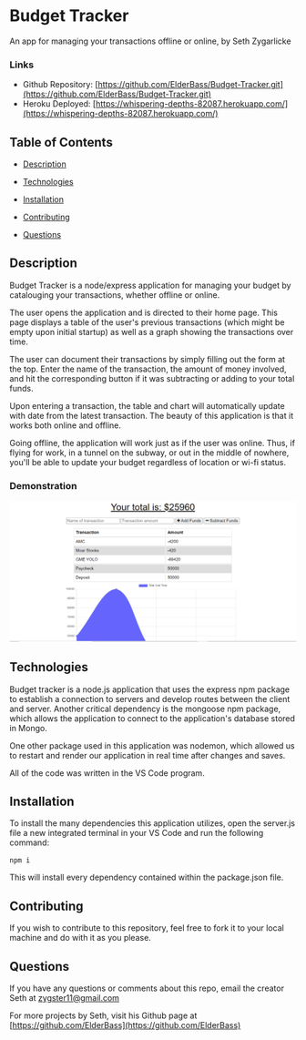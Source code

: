 # Budget Tracker

An app for managing your transactions offline or online, by Seth Zygarlicke

### Links

* Github Repository: [https://github.com/ElderBass/Budget-Tracker.git](https://github.com/ElderBass/Budget-Tracker.git)
* Heroku Deployed: [https://whispering-depths-82087.herokuapp.com/](https://whispering-depths-82087.herokuapp.com/)

## Table of Contents


* [Description](#description)

* [Technologies](#technologies)
    
* [Installation](#installation)
    
* [Contributing](#contributing)
    
* [Questions](#questions)

## Description

Budget Tracker is a node/express application for managing your budget by catalouging your transactions, whether offline or online. 

The user opens the application and is directed to their home page. This page displays a table of the user's previous transactions (which might be empty upon initial startup) as well as a graph showing the transactions over time.

The user can document their transactions by simply filling out the form at the top. Enter the name of the transaction, the amount of money involved, and hit the corresponding button if it was subtracting or adding to your total funds. 

Upon entering a transaction, the table and chart will automatically update with date from the latest transaction. The beauty of this application is that it works both online and offline. 

Going offline, the application will work just as if the user was online. Thus, if flying for work, in a tunnel on the subway, or out in the middle of nowhere, you'll be able to update your budget regardless of location or wi-fi status. 

### Demonstration

![Budget Tracker Demonstration](demo/budget-tracker.gif)


## Technologies

Budget tracker is a node.js application that uses the express npm package to establish a connection to servers and develop routes between the client and server. Another critical dependency is the mongoose npm package, which allows the application to connect to the application's database stored in Mongo. 

One other package used in this application was nodemon, which allowed us to restart and render our application in real time after changes and saves.

All of the code was written in the VS Code program.  

## Installation

To install the many dependencies this application utilizes, open the server.js file a new integrated terminal in your VS Code and run the following command:

```
npm i
```

This will install every dependency contained within the package.json file.

## Contributing

If you wish to contribute to this repository, feel free to fork it to your local machine and do with it as you please.

## Questions 

If you have any questions or comments about this repo, email the creator Seth at [zygster11@gmail.com](zygster11@gmail.com)

For more projects by Seth, visit his Github page at [https://github.com/ElderBass](https://github.com/ElderBass)